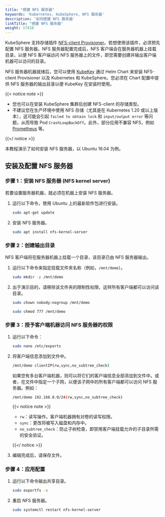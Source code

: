 ```yaml
---
title: "搭建 NFS 服务器"
keywords: 'Kubernetes, KubeSphere, NFS 服务器'
description: '如何搭建 NFS 服务器'
linkTitle: "搭建 NFS 服务器"
weight: 17410
---
```


KubeSphere 支持存储插件 [NFS-client Provisioner](https://github.com/kubernetes-incubator/external-storage/tree/master/nfs-client)。若想使用该插件，必须预先配置 NFS 服务器。NFS 服务器配置完成后，NFS 客户端会在服务器机器上挂载目录，以便 NFS 客户端访问 NFS 服务器上的文件，即您需要创建并输出客户端机器可以访问的目录。

NFS 服务器机器就绪后，您可以使用 [KubeKey](../../../installing-on-linux/introduction/kubekey/) 通过 Helm Chart 来安装 NFS-client Provisioner 以及 Kubernetes 和 KubeSphere。您必须在 Chart 配置中提供 NFS 服务器的输出目录以便 KubeKey 在安装时使用。

{{< notice note >}}

- 您也可以在安装 KubeSphere 集群后创建 NFS-client 的存储类型。
- 不建议您在生产环境中使用 NFS 存储（尤其是在 Kubernetes 1.20 或以上版本），这可能会引起 `failed to obtain lock` 和 `input/output error` 等问题，从而导致 Pod `CrashLoopBackOff`。此外，部分应用不兼容 NFS，例如 [Prometheus](https://github.com/prometheus/prometheus/blob/03b354d4d9386e4b3bfbcd45da4bb58b182051a5/docs/storage.md#operational-aspects) 等。

{{</ notice >}} 

本教程演示了如何安装 NFS 服务器，以 Ubuntu 16.04 为例。

## 安装及配置 NFS 服务器

### 步骤 1：安装 NFS 服务器 (NFS kernel server)

若要设置服务器机器，就必须在机器上安装 NFS 服务器。

1. 运行以下命令，使用 Ubuntu 上的最新软件包进行安装。

   ```bash
   sudo apt-get update
   ```

2. 安装 NFS 服务器。

   ```bash
   sudo apt install nfs-kernel-server
   ```

### 步骤 2：创建输出目录

NFS 客户端将在服务器机器上挂载一个目录，该目录已由 NFS 服务器输出。

1. 运行以下命令来指定挂载文件夹名称（例如，`/mnt/demo`）。

   ```bash
   sudo mkdir -p /mnt/demo
   ```

2. 出于演示目的，请移除该文件夹的限制性权限，这样所有客户端都可以访问该目录。

   ```bash
   sudo chown nobody:nogroup /mnt/demo
   ```

   ```bash
   sudo chmod 777 /mnt/demo
   ```

### 步骤 3：授予客户端机器访问 NFS 服务器的权限

1. 运行以下命令：

   ```bash
   sudo nano /etc/exports
   ```

2. 将客户端信息添加到文件中。

   ```bash
   /mnt/demo clientIP(rw,sync,no_subtree_check)
   ```

   如果您有多台客户端机器，则可以将它们的客户端信息全部添加到文件中。或者，在文件中指定一个子网，以便该子网中的所有客户端都可以访问 NFS 服务器。例如：

   ```bash
   /mnt/demo 192.168.0.0/24(rw,sync,no_subtree_check)
   ```

   {{< notice note >}}

   - `rw`：读写操作。客户端机器拥有对卷的读写权限。
   - `sync`：更改将被写入磁盘和内存中。
   - `no_subtree_check`：防止子树检查，即禁用客户端挂载允许的子目录所需的安全验证。

   {{</ notice >}}

3. 编辑完成后，请保存文件。

### 步骤 4：应用配置

1. 运行以下命令输出共享目录。

   ```bash
   sudo exportfs -a
   ```

2. 重启 NFS 服务器。

   ```bash
   sudo systemctl restart nfs-kernel-server
   ```
